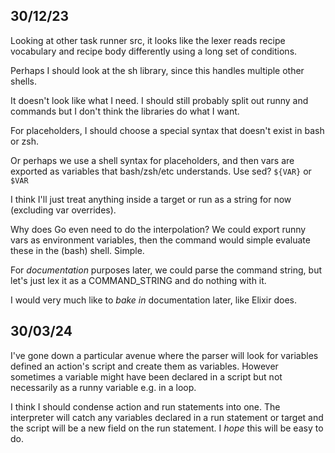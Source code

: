 ## 30/12/23

Looking at other task runner src, it looks like the lexer reads recipe vocabulary and recipe body differently using a long set of conditions.

Perhaps I should look at the sh library, since this handles multiple other shells.

It doesn't look like what I need. I should still probably split out runny and commands but I don't think the libraries do what I want.

For placeholders, I should choose a special syntax that doesn't exist in bash or zsh.

Or perhaps we use a shell syntax for placeholders, and then vars are exported as variables that bash/zsh/etc understands. Use sed? `${VAR}` or `$VAR`

I think I'll just treat anything inside a target or run as a string for now (excluding var overrides).

Why does Go even need to do the interpolation? We could export runny vars as environment variables, then the command would simple evaluate these in the (bash) shell. Simple.

For _documentation_ purposes later, we could parse the command string, but let's just lex it as a COMMAND_STRING and do nothing with it.

I would very much like to _bake in_ documentation later, like Elixir does.

## 30/03/24

I've gone down a particular avenue where the parser will look for variables defined an action's script and create them as variables. However sometimes a variable might have been declared in a script but not necessarily as a runny variable e.g. in a loop.

I think I should condense action and run statements into one. The interpreter will catch any variables declared in a run statement or target and the script will be a new field on the run statement. I _hope_ this will be easy to do.

